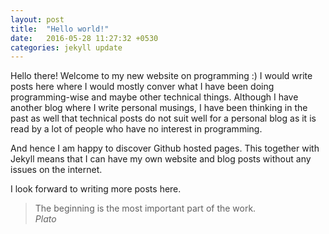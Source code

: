 ```yaml
---
layout: post
title:  "Hello world!"
date:   2016-05-28 11:27:32 +0530
categories: jekyll update
---
```

Hello there! Welcome to my new website on programming :) I would write posts here
where I would mostly conver what I have been doing programming-wise and maybe other
technical things. Although I have another blog where I write personal musings, I have
been thinking in the past as well that technical posts do not suit well for a personal
blog as it is read by a lot of people who have no interest in programming.

And hence I am happy to discover Github hosted pages. This together with Jekyll means
that I can have my own website and blog posts without any issues on the internet.

I look forward to writing more posts here.

<blockquote cite="http://">
  The beginning is the most important part of the work.
  <br>
  <em>Plato</em>
</blockquote>
